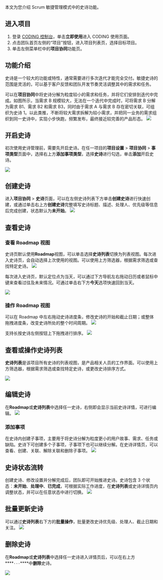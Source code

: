 本文为您介绍 Scrum 敏捷管理模式中的史诗功能。

## 进入项目

1. 登录 [CODING 控制台](https://console.cloud.tencent.com/coding)，单击**立即使用**进入 CODING 使用页面。
2. 点击团队首页左侧的“项目”按钮，进入项目列表页，选择目标项目。
3. 单击左侧菜单栏中的**项目协同**功能页。 

## 功能介绍

史诗是一个较大的功能或特性，通常需要进行多次迭代才能完全交付。敏捷史诗的范围是灵活的，可以基于客户反馈和团队开发节奏灵活调整其中的需求和任务。

可以在**项目协同**中将史诗分解为粒度较小的需求和任务，并将它们安排到迭代中完成。如图所示，当需求 B 规模较大，无法在一个迭代中完成时，可将需求 B 分解为需求 B1、需求 B2 和需求 B3，同时由于需求 A 与需求 B 存在密切关联，可组织为史诗 1。以此类推，不断将较大需求拆解为较小需求，并把同一业务的需求组织到同一史诗中，实现小步快跑，频繁发布，最终接近较完善的产品形态。
![](https://main.qcloudimg.com/raw/3ab4ee9d75bf8dd497c365506f034076.png)

## 开启史诗[](#start)

初次使用史诗管理前，需要先开启史诗。在任一项目的**项目设置** > **项目协同** > **事项类型**页面中，选择右上方**添加事项类型**，选择**史诗**进行勾选，单击**添加**开启史诗。

![](https://main.qcloudimg.com/raw/3eead77ffc1b0335ab53527e6fec6b93.png)

## 创建史诗[](#create)

进入**项目协同** > **史诗**页面，可以在左侧史诗列表下方单击**创建史诗**进行快速创建，或通过单击右上方**创建史诗**完整填写史诗标题、描述、处理人、优先级等信息后完成创建，状态默认为**未开始**。
![](https://main.qcloudimg.com/raw/a94f31fed5c162b78a3c4200d7036fa2.png)

## 查看史诗[](#check)

### 查看 Roadmap 视图[](#roadmap)

史诗页默认使用**Roadmap**视图，可以单击选择**史诗列表**切换为列表视图。每次进入史诗页，会自动选择上次使用的视图。可以使用上方筛选器，根据需求筛选或查找特定史诗。
![](https://main.qcloudimg.com/raw/a26452e501c791ca7e6d5f0bc0e31585.png)

每次进入史诗页，默认定位点为当天，可以通过下方导航左右拖动日历或者鼠标中键来查看过往及未来情况。可通过单击右下方**今天**选项快速回到当天。

![](https://main.qcloudimg.com/raw/678b34e8351268ca2c8d82deb947280e.png)

### 操作 Roadmap 视图
可以在 Roadmap 中左右拖动史诗进度条，修改史诗的开始和截止日期；或整体拖拽进度条，改变史诗所处的整个时间周期。
![](https://main.qcloudimg.com/raw/abb82aaaf966cf5cb4fcbc0b60c33733.png)

支持长按史诗左侧按钮上下拖拽进行排序。
![](https://main.qcloudimg.com/raw/cff8e2f82a91cfa4d1a51d50952531ba.png)

## 查看或操作史诗列表[](#list)

**史诗列表**是该项目所有史诗的列表视图，是产品相关人员的工作界面。可以使用上方筛选器，根据需求筛选或查找特定史诗，或更改史诗排序方式。

![](https://main.qcloudimg.com/raw/5c4c9d63a13b2280a5f0145b37540677.png)

## 编辑史诗[](#edit)

在**Roadmap**或**史诗列表**中选择任一史诗，右侧即会显示当前史诗详情，可进行编辑。
![](https://main.qcloudimg.com/raw/535560a7b90ef02a66a8ea1e98aec8d5.png)

### 添加事项[](#add)

在史诗内创建子事项，主要用于将史诗分解为粒度更小的用户故事、需求、任务或缺陷。史诗下可创建多个子事项，子事项下也可以继续分解。在史诗详情页，可以查看、创建、关联、解除关联和删除子事项。
![](https://main.qcloudimg.com/raw/cc55b86f1a18ca1b2bfb85494552cd98.png)

## 史诗状态流转[](#status)

创建史诗、修改设置并分解完成后，团队即可开始推进史诗。史诗包含 3 个状态：**未开始**、**处理中**、**已完成**，可根据实际工作进度，在**史诗列表**或史诗详情页内调整状态，并可以在任意状态中进行切换。
![](https://main.qcloudimg.com/raw/5ddcf0988b71fe653fea8ff4ac194c03.png)

## 批量更新史诗[](#mass-update)

可以通过**史诗列表**右下方的**批量操作**，批量更改史诗优先级、处理人、截止日期和关注。
![](https://main.qcloudimg.com/raw/410083564aefa1a4d80eccd77a27815f.png)

## 删除史诗[](#delete)

在**Roadmap**或**史诗列表**中选择任一史诗进入详情页后，可以在右上方****`···`****中**删除**史诗。

![](https://main.qcloudimg.com/raw/4fec72250b066979a500e88ce62fc947.png)
